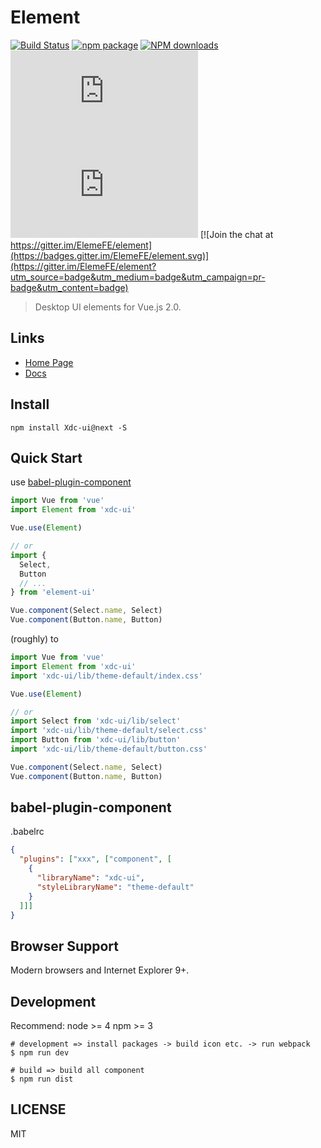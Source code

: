 # Element
[![Build Status](https://travis-ci.org/ElemeFE/element.svg?branch=master)](https://travis-ci.org/ElemeFE/element)
[![npm package](https://img.shields.io/npm/v/element-ui.svg)](https://www.npmjs.org/package/element-ui)
[![NPM downloads](http://img.shields.io/npm/dm/element-ui.svg)](https://npmjs.org/package/element-ui)
![JS gzip size](http://img.badgesize.io/https://unpkg.com/element-ui@next/lib/index.js?compression=gzip&label=gzip%20size:%20JS)
![CSS gzip size](http://img.badgesize.io/https://unpkg.com/element-ui@next/lib/theme-default/index.css?compression=gzip&label=gzip%20size:%20CSS)
[![Join the chat at https://gitter.im/ElemeFE/element](https://badges.gitter.im/ElemeFE/element.svg)](https://gitter.im/ElemeFE/element?utm_source=badge&utm_medium=badge&utm_campaign=pr-badge&utm_content=badge)

> Desktop UI elements for Vue.js 2.0.

## Links
- [Home Page](http://xdc.party/)
- [Docs](http://xdc.party/#/component)

## Install
```shell
npm install Xdc-ui@next -S
```

## Quick Start
use [babel-plugin-component](https://github.com/QingWei-Li/babel-plugin-component)

``` javascript
import Vue from 'vue'
import Element from 'xdc-ui'

Vue.use(Element)

// or
import {
  Select,
  Button
  // ...
} from 'element-ui'

Vue.component(Select.name, Select)
Vue.component(Button.name, Button)
```

(roughly) to

``` javascript
import Vue from 'vue'
import Element from 'xdc-ui'
import 'xdc-ui/lib/theme-default/index.css'

Vue.use(Element)

// or
import Select from 'xdc-ui/lib/select'
import 'xdc-ui/lib/theme-default/select.css'
import Button from 'xdc-ui/lib/button'
import 'xdc-ui/lib/theme-default/button.css'

Vue.component(Select.name, Select)
Vue.component(Button.name, Button)
```

## babel-plugin-component
.babelrc
```json
{
  "plugins": ["xxx", ["component", [
    {
      "libraryName": "xdc-ui",
      "styleLibraryName": "theme-default"
    }
  ]]]
}
```

## Browser Support
Modern browsers and Internet Explorer 9+.

## Development
Recommend: node >= 4 npm >= 3

```shell
# development => install packages -> build icon etc. -> run webpack
$ npm run dev

# build => build all component
$ npm run dist
```

## LICENSE
MIT
